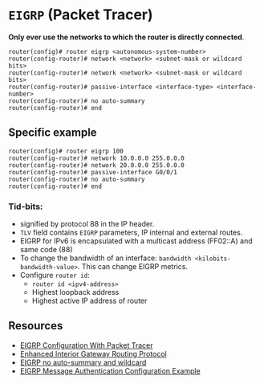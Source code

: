 # `EIGRP` (Packet Tracer)

**Only ever use the networks to which the router is directly connected**.

```
router(config)# router eigrp <autonomous-system-number>
router(config-router)# network <network> <subnet-mask or wildcard bits>
router(config-router)# network <network> <subnet-mask or wildcard bits>
router(config-router)# passive-interface <interface-type> <interface-number>
router(config-router)# no auto-summary
router(config-router)# end
```

## Specific example
```
router(config)# router eigrp 100
router(config-router)# network 10.0.0.0 255.0.0.0
router(config-router)# network 20.0.0.0 255.0.0.0
router(config-router)# passive-interface G0/0/1
router(config-router)# no auto-summary
router(config-router)# end
```

### Tid-bits:
- signified by protocol 88 in the IP header.
- `TLV` field contains `EIGRP` parameters, IP internal and external routes.
- EIGRP for IPv6 is encapsulated with a multicast address (FF02::A) and same code (88)
- To change the bandwidth of an interface: `bandwidth <kilobits-bandwidth-value>`. This can change EIGRP metrics.
- Configure `router id`:
    - `router id <ipv4-address>`
    - Highest loopback address
    - Highest active IP address of router

## Resources
- [EIGRP Configuration With Packet Tracer](https://ipcisco.com/lesson/eigrp-configuration-with-packet-tracer-ccnp/)
- [Enhanced Interior Gateway Routing Protocol](https://www.cisco.com/c/en/us/support/docs/ip/enhanced-interior-gateway-routing-protocol-eigrp/16406-eigrp-toc.html)
- [EIGRP no auto-summary and wildcard](https://learningnetwork.cisco.com/s/question/0D53i00000Kswim/eigrp-no-autosummary-and-wildcard)
- [EIGRP Message Authentication Configuration Example](https://www.cisco.com/c/en/us/support/docs/ip/enhanced-interior-gateway-routing-protocol-eigrp/82110-eigrp-authentication.html)
